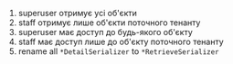 1) superuser отримує усі об'єкти
2) staff отримує лише об'єкти поточного тенанту
3) superuser має доступ до будь-якого об'єкту
4) staff має доступ лише до об'єкту поточного тенанту
5) rename all `*DetailSerializer` to `*RetrieveSerializer`